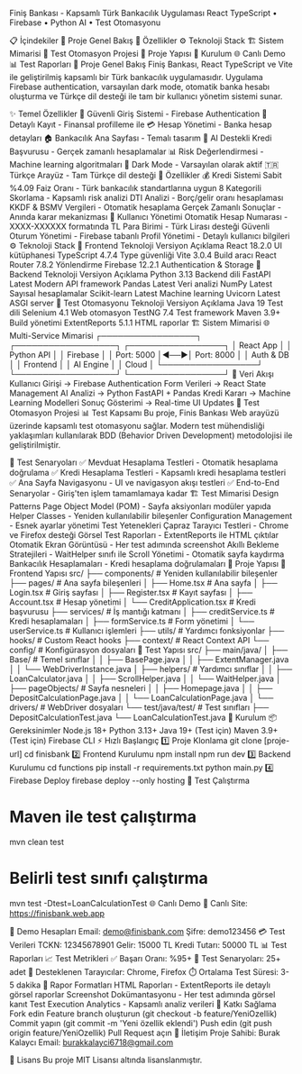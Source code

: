 Finiş Bankası - Kapsamlı Türk Bankacılık Uygulaması
React TypeScript • Firebase • Python AI • Test Otomasyonu

📋 İçindekiler
🏦 Proje Genel Bakış
🚀 Özellikler
⚙️ Teknoloji Stack
🏗️ Sistem Mimarisi
🧪 Test Otomasyon Projesi
📁 Proje Yapısı
🔧 Kurulum
🌐 Canlı Demo
📊 Test Raporları
🏦 Proje Genel Bakış
Finiş Bankası, React TypeScript ve Vite ile geliştirilmiş kapsamlı bir Türk bankacılık uygulamasıdır. Uygulama Firebase authentication, varsayılan dark mode, otomatik banka hesabı oluşturma ve Türkçe dil desteği ile tam bir kullanıcı yönetim sistemi sunar.

✨ Temel Özellikler
🔐 Güvenli Giriş Sistemi - Firebase Authentication
📝 Detaylı Kayıt - Finansal profilleme ile
💳 Hesap Yönetimi - Banka hesap detayları
🏠 Bankacılık Ana Sayfası - Temalı tasarım
🤖 AI Destekli Kredi Başvurusu - Gerçek zamanlı hesaplamalar
📊 Risk Değerlendirmesi - Machine learning algoritmaları
🌙 Dark Mode - Varsayılan olarak aktif
🇹🇷 Türkçe Arayüz - Tam Türkçe dil desteği
🚀 Özellikler
💰 Kredi Sistemi
Sabit %4.09 Faiz Oranı - Türk bankacılık standartlarına uygun
8 Kategorili Skorlama - Kapsamlı risk analizi
DTI Analizi - Borç/gelir oranı hesaplaması
KKDF & BSMV Vergileri - Otomatik hesaplama
Gerçek Zamanlı Sonuçlar - Anında karar mekanizması
👤 Kullanıcı Yönetimi
Otomatik Hesap Numarası - XXXX-XXXXXX formatında
TL Para Birimi - Türk Lirası desteği
Güvenli Oturum Yönetimi - Firebase tabanlı
Profil Yönetimi - Detaylı kullanıcı bilgileri
⚙️ Teknoloji Stack
🎨 Frontend
Teknoloji Versiyon Açıklama
React 18.2.0 UI kütüphanesi
TypeScript 4.7.4 Type güvenliği
Vite 3.0.4 Build aracı
React Router 7.8.2 Yönlendirme
Firebase 12.2.1 Authentication & Storage
🐍 Backend
Teknoloji Versiyon Açıklama
Python 3.13 Backend dili
FastAPI Latest Modern API framework
Pandas Latest Veri analizi
NumPy Latest Sayısal hesaplamalar
Scikit-learn Latest Machine learning
Uvicorn Latest ASGI server
🧪 Test Otomasyonu
Teknoloji Versiyon Açıklama
Java 19 Test dili
Selenium 4.1 Web otomasyon
TestNG 7.4 Test framework
Maven 3.9+ Build yönetimi
ExtentReports 5.1.1 HTML raporlar
🏗️ Sistem Mimarisi
🌐 Multi-Service Mimarisi
┌─────────────────┐ ┌──────────────────┐ ┌─────────────────┐
│ React App │ │ Python API │ │ Firebase │
│ Port: 5000 │◄──►│ Port: 8000 │ │ Auth & DB │
│ Frontend │ │ AI Engine │ │ Cloud │
└─────────────────┘ └──────────────────┘ └─────────────────┘
🔄 Veri Akışı
Kullanıcı Girişi → Firebase Authentication
Form Verileri → React State Management
AI Analizi → Python FastAPI + Pandas
Kredi Kararı → Machine Learning Modelleri
Sonuç Gösterimi → Real-time UI Updates
🧪 Test Otomasyon Projesi
📊 Test Kapsamı
Bu proje, Finis Bankası Web arayüzü üzerinde kapsamlı test otomasyonu sağlar. Modern test mühendisliği yaklaşımları kullanılarak BDD (Behavior Driven Development) metodolojisi ile geliştirilmiştir.

🎯 Test Senaryoları
✅ Mevduat Hesaplama Testleri - Otomatik hesaplama doğrulama
✅ Kredi Hesaplama Testleri - Kapsamlı kredi hesaplama testleri
✅ Ana Sayfa Navigasyonu - UI ve navigasyon akışı testleri
✅ End-to-End Senaryolar - Giriş'ten işlem tamamlamaya kadar
🏗️ Test Mimarisi
Design Patterns
Page Object Model (POM) - Sayfa aksiyonları modüler yapıda
Helper Classes - Yeniden kullanılabilir bileşenler
Configuration Management - Esnek ayarlar yönetimi
Test Yetenekleri
Çapraz Tarayıcı Testleri - Chrome ve Firefox desteği
Görsel Test Raporları - ExtentReports ile HTML çıktılar
Otomatik Ekran Görüntüsü - Her test adımında screenshot
Akıllı Bekleme Stratejileri - WaitHelper sınıfı ile
Scroll Yönetimi - Otomatik sayfa kaydırma
Bankacılık Hesaplamaları - Kredi hesaplama doğrulamaları
📁 Proje Yapısı
🎨 Frontend Yapısı
src/
├── components/ # Yeniden kullanılabilir bileşenler
├── pages/ # Ana sayfa bileşenleri
│ ├── Home.tsx # Ana sayfa
│ ├── Login.tsx # Giriş sayfası
│ ├── Register.tsx # Kayıt sayfası
│ ├── Account.tsx # Hesap yönetimi
│ └── CreditApplication.tsx # Kredi başvurusu
├── services/ # İş mantığı katmanı
│ ├── creditService.ts # Kredi hesaplamaları
│ ├── formService.ts # Form yönetimi
│ └── userService.ts # Kullanıcı işlemleri
├── utils/ # Yardımcı fonksiyonlar
├── hooks/ # Custom React hooks
├── context/ # React Context API
└── config/ # Konfigürasyon dosyaları
🧪 Test Yapısı
src/
├── main/java/
│ ├── Base/ # Temel sınıflar
│ │ ├── BasePage.java
│ │ ├── ExtentManager.java
│ │ └── WebDriverInstance.java
│ ├── helpers/ # Yardımcı sınıflar
│ │ ├── LoanCalculator.java
│ │ ├── ScrollHelper.java
│ │ └── WaitHelper.java
│ ├── pageObjects/ # Sayfa nesneleri
│ │ ├── Homepage.java
│ │ ├── DepositCalculationPage.java
│ │ └── LoanCalculationPage.java
│ └── drivers/ # WebDriver dosyaları
└── test/java/test/ # Test sınıfları
├── DepositCalculationTest.java
└── LoanCalculationTest.java
🔧 Kurulum
📦 Gereksinimler
Node.js 18+
Python 3.13+
Java 19+ (Test için)
Maven 3.9+ (Test için)
Firebase CLI
⚡ Hızlı Başlangıç
1️⃣ Proje Klonlama
git clone [proje-url]
cd finisbank
2️⃣ Frontend Kurulumu
npm install
npm run dev
3️⃣ Backend Kurulumu
cd functions
pip install -r requirements.txt
python main.py
4️⃣ Firebase Deploy
firebase deploy --only hosting
🧪 Test Çalıştırma

# Maven ile test çalıştırma

mvn clean test

# Belirli test sınıfı çalıştırma

mvn test -Dtest=LoanCalculationTest
🌐 Canlı Demo
🔗 Canlı Site: https://finisbank.web.app

🔑 Demo Hesapları
Email: demo@finisbank.com
Şifre: demo123456
💳 Test Verileri
TCKN: 12345678901
Gelir: 15000 TL
Kredi Tutarı: 50000 TL
📊 Test Raporları
📈 Test Metrikleri
✅ Başarı Oranı: %95+
🧪 Test Senaryoları: 25+ adet
📱 Desteklenen Tarayıcılar: Chrome, Firefox
⏱️ Ortalama Test Süresi: 3-5 dakika
📄 Rapor Formatları
HTML Raporları - ExtentReports ile detaylı görsel raporlar
Screenshot Dokümantasyonu - Her test adımında görsel kanıt
Test Execution Analytics - Kapsamlı analiz verileri
🤝 Katkı Sağlama
Fork edin
Feature branch oluşturun (git checkout -b feature/YeniOzellik)
Commit yapın (git commit -m 'Yeni özellik eklendi')
Push edin (git push origin feature/YeniOzellik)
Pull Request açın
📧 İletişim
Proje Sahibi: Burak Kalaycı
Email: burakkalayci6718@gmail.com

📄 Lisans
Bu proje MIT Lisansı altında lisanslanmıştır.
